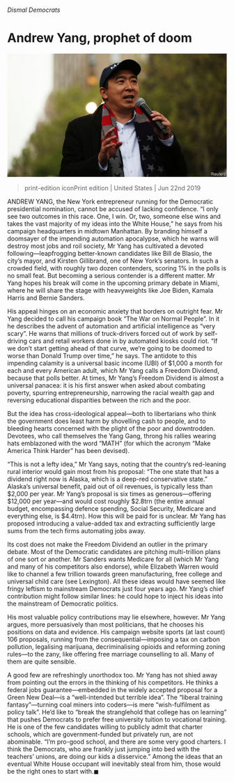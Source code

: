 ###### Dismal Democrats

# Andrew Yang, prophet of doom 

![image](images/20190622_usp503.jpg) 

> print-edition iconPrint edition | United States | Jun 22nd 2019 

ANDREW YANG, the New York entrepreneur running for the Democratic presidential nomination, cannot be accused of lacking confidence. “I only see two outcomes in this race. One, I win. Or, two, someone else wins and takes the vast majority of my ideas into the White House,” he says from his campaign headquarters in midtown Manhattan. By branding himself a doomsayer of the impending automation apocalypse, which he warns will destroy most jobs and roil society, Mr Yang has cultivated a devoted following—leapfrogging better-known candidates like Bill de Blasio, the city’s mayor, and Kirsten Gillibrand, one of New York’s senators. In such a crowded field, with roughly two dozen contenders, scoring 1% in the polls is no small feat. But becoming a serious contender is a different matter. Mr Yang hopes his break will come in the upcoming primary debate in Miami, where he will share the stage with heavyweights like Joe Biden, Kamala Harris and Bernie Sanders. 

His appeal hinges on an economic anxiety that borders on outright fear. Mr Yang decided to call his campaign book “The War on Normal People”. In it he describes the advent of automation and artificial intelligence as “very scary”. He warns that millions of truck-drivers forced out of work by self-driving cars and retail workers done in by automated kiosks could riot. “If we don’t start getting ahead of that curve, we’re going to be doomed to worse than Donald Trump over time,” he says. The antidote to this impending calamity is a universal basic income (UBI) of $1,000 a month for each and every American adult, which Mr Yang calls a Freedom Dividend, because that polls better. At times, Mr Yang’s Freedom Dividend is almost a universal panacea: it is his first answer when asked about combating poverty, spurring entrepreneurship, narrowing the racial wealth gap and reversing educational disparities between the rich and the poor. 

But the idea has cross-ideological appeal—both to libertarians who think the government does least harm by shovelling cash to people, and to bleeding hearts concerned with the plight of the poor and downtrodden. Devotees, who call themselves the Yang Gang, throng his rallies wearing hats emblazoned with the word “MATH” (for which the acronym “Make America Think Harder” has been devised). 

“This is not a lefty idea,” Mr Yang says, noting that the country’s red-leaning rural interior would gain most from his proposal: “The one state that has a dividend right now is Alaska, which is a deep-red conservative state.” Alaska’s universal benefit, paid out of oil revenues, is typically less than $2,000 per year. Mr Yang’s proposal is six times as generous—offering $12,000 per year—and would cost roughly $2.8trn (the entire annual budget, encompassing defence spending, Social Security, Medicare and everything else, is $4.4trn). How this will be paid for is unclear. Mr Yang has proposed introducing a value-added tax and extracting sufficiently large sums from the tech firms automating jobs away. 

Its cost does not make the Freedom Dividend an outlier in the primary debate. Most of the Democratic candidates are pitching multi-trillion plans of one sort or another. Mr Sanders wants Medicare for all (which Mr Yang and many of his competitors also endorse), while Elizabeth Warren would like to channel a few trillion towards green manufacturing, free college and universal child care (see Lexington). All these ideas would have seemed like fringy leftism to mainstream Democrats just four years ago. Mr Yang’s chief contribution might follow similar lines: he could hope to inject his ideas into the mainstream of Democratic politics. 

His most valuable policy contributions may lie elsewhere, however. Mr Yang argues, more persuasively than most politicians, that he chooses his positions on data and evidence. His campaign website sports (at last count) 106 proposals, running from the consequential—imposing a tax on carbon pollution, legalising marijuana, decriminalising opioids and reforming zoning rules—to the zany, like offering free marriage counselling to all. Many of them are quite sensible. 

A good few are refreshingly unorthodox too. Mr Yang has not shied away from pointing out the errors in the thinking of his competitors. He thinks a federal jobs guarantee—embedded in the widely accepted proposal for a Green New Deal—is a “well-intended but terrible idea”. The “liberal training fantasy”—turning coal miners into coders—is mere “wish-fulfilment as policy talk”. He’d like to “break the stranglehold that college has on learning” that pushes Democrats to prefer free university tuition to vocational training. He is one of the few candidates willing to publicly admit that charter schools, which are government-funded but privately run, are not abominable. “I’m pro-good school, and there are some very good charters. I think the Democrats, who are frankly just jumping into bed with the teachers’ unions, are doing our kids a disservice.” Among the ideas that an eventual White House occupant will inevitably steal from him, those would be the right ones to start with.◼ 

